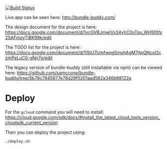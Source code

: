 [![Build Status](https://travis-ci.org/samccone/bundle-buddy.svg?branch=bundle-explorer)](https://travis-ci.org/samccone/bundle-buddy)

Live app can be seen here:
http://bundle-buddy.com/

The design document for the project is here:
https://docs.google.com/document/d/1ycGVBJmwIVs34yhC0oTqv_WH5f0fs2SAFmzyTiBK99k/edit

The TODO list for the project is here:
https://docs.google.com/document/d/1lStU7UmfwqgSmyhAgM7jtpQNcoI2czmPeLuC0-gNn7g/edit

The legacy version of bundle-buddy (still installable via npm) can be viewed here:
https://github.com/samccone/bundle-buddy/tree/5b79c7645677e78d29f0201aad582a346b88122a

# Deploy

For the `gcloud` command you will need to install: https://cloud.google.com/sdk/docs/#install_the_latest_cloud_tools_version_cloudsdk_current_version

Then you can deploy the project using:

    ./deploy.sh
